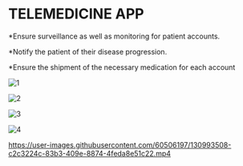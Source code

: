 # TELEMEDICINE APP
 
 *Ensure surveillance as well as monitoring for patient
accounts.

*Notify the patient of their disease progression.

*Ensure the shipment of the necessary medication for
each account

![1](https://user-images.githubusercontent.com/60506197/130992475-3dab4649-6cd0-4cfa-be3f-2864b30e92ed.png)

![2](https://user-images.githubusercontent.com/60506197/130992498-c617876d-73b0-44bc-b67c-445b225ad975.png)

![3](https://user-images.githubusercontent.com/60506197/130992530-db7d7fd0-b551-4c71-8624-c730f5331276.png)

![4](https://user-images.githubusercontent.com/60506197/130992557-5fb2d968-9060-48f5-a023-0a0bf5e4c7f6.png)


https://user-images.githubusercontent.com/60506197/130993508-c2c3224c-83b3-409e-8874-4feda8e51c22.mp4



